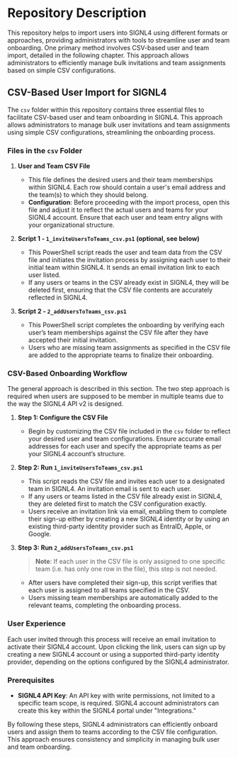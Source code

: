 # Repository Description

This repository helps to import users into SIGNL4 using different formats or approaches, providing administrators with tools to streamline user and team onboarding. One primary method involves CSV-based user and team import, detailed in the following chapter. This approach allows administrators to efficiently manage bulk invitations and team assignments based on simple CSV configurations.

## CSV-Based User Import for SIGNL4

The `csv` folder within this repository contains three essential files to facilitate CSV-based user and team onboarding in SIGNL4. This approach allows administrators to manage bulk user invitations and team assignments using simple CSV configurations, streamlining the onboarding process.

### Files in the `csv` Folder

1. **User and Team CSV File**  
   - This file defines the desired users and their team memberships within SIGNL4. Each row should contain a user's email address and the team(s) to which they should belong.
   - **Configuration**: Before proceeding with the import process, open this file and adjust it to reflect the actual users and teams for your SIGNL4 account. Ensure that each user and team entry aligns with your organizational structure.

2. **Script 1 - `1_inviteUsersToTeams_csv.ps1` (optional, see below)**  
   - This PowerShell script reads the user and team data from the CSV file and initiates the invitation process by assigning each user to their initial team within SIGNL4. It sends an email invitation link to each user listed.
   - If any users or teams in the CSV already exist in SIGNL4, they will be deleted first, ensuring that the CSV file contents are accurately reflected in SIGNL4.

3. **Script 2 - `2_addUsersToTeams_csv.ps1`**  
   - This PowerShell script completes the onboarding by verifying each user’s team memberships against the CSV file after they have accepted their initial invitation.
   - Users who are missing team assignments as specified in the CSV file are added to the appropriate teams to finalize their onboarding.

### CSV-Based Onboarding Workflow
The general approach is described in this section.
The two step approach is required when users are supposed to be member in multiple teams due to the way the SIGNL4 API v2 is designed.

1. **Step 1: Configure the CSV File**  
   - Begin by customizing the CSV file included in the `csv` folder to reflect your desired user and team configurations. Ensure accurate email addresses for each user and specify the appropriate teams as per your SIGNL4 account’s structure.

2. **Step 2: Run `1_inviteUsersToTeams_csv.ps1`**  
   - This script reads the CSV file and invites each user to a designated team in SIGNL4. An invitation email is sent to each user.
   - If any users or teams listed in the CSV file already exist in SIGNL4, they are deleted first to match the CSV configuration exactly.
   - Users receive an invitation link via email, enabling them to complete their sign-up either by creating a new SIGNL4 identity or by using an existing third-party identity provider such as EntraID, Apple, or Google.

3. **Step 3: Run `2_addUsersToTeams_csv.ps1`**  
   > **Note**: If each user in the CSV file is only assigned to one specific team (i.e. has only one row in the file), this step is not  needed.
   - After users have completed their sign-up, this script verifies that each user is assigned to all teams specified in the CSV.
   - Users missing team memberships are automatically added to the relevant teams, completing the onboarding process.

### User Experience

Each user invited through this process will receive an email invitation to activate their SIGNL4 account. Upon clicking the link, users can sign up by creating a new SIGNL4 account or using a supported third-party identity provider, depending on the options configured by the SIGNL4 administrator.

### Prerequisites

- **SIGNL4 API Key**: An API key with write permissions, not limited to a specific team scope, is required. SIGNL4 account administrators can create this key within the SIGNL4 portal under "Integrations."

By following these steps, SIGNL4 administrators can efficiently onboard users and assign them to teams according to the CSV file configuration. This approach ensures consistency and simplicity in managing bulk user and team onboarding.
